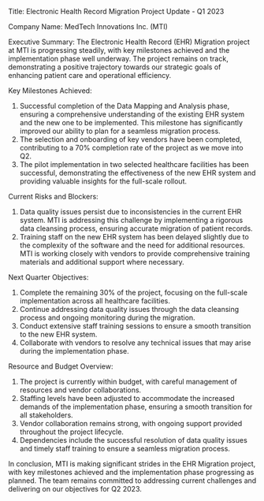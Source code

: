  Title: Electronic Health Record Migration Project Update - Q1 2023

Company Name: MedTech Innovations Inc. (MTI)

Executive Summary:
The Electronic Health Record (EHR) Migration project at MTI is progressing steadily, with key milestones achieved and the implementation phase well underway. The project remains on track, demonstrating a positive trajectory towards our strategic goals of enhancing patient care and operational efficiency.

Key Milestones Achieved:
1. Successful completion of the Data Mapping and Analysis phase, ensuring a comprehensive understanding of the existing EHR system and the new one to be implemented. This milestone has significantly improved our ability to plan for a seamless migration process.
2. The selection and onboarding of key vendors have been completed, contributing to a 70% completion rate of the project as we move into Q2.
3. The pilot implementation in two selected healthcare facilities has been successful, demonstrating the effectiveness of the new EHR system and providing valuable insights for the full-scale rollout.

Current Risks and Blockers:
1. Data quality issues persist due to inconsistencies in the current EHR system. MTI is addressing this challenge by implementing a rigorous data cleansing process, ensuring accurate migration of patient records.
2. Training staff on the new EHR system has been delayed slightly due to the complexity of the software and the need for additional resources. MTI is working closely with vendors to provide comprehensive training materials and additional support where necessary.

Next Quarter Objectives:
1. Complete the remaining 30% of the project, focusing on the full-scale implementation across all healthcare facilities.
2. Continue addressing data quality issues through the data cleansing process and ongoing monitoring during the migration.
3. Conduct extensive staff training sessions to ensure a smooth transition to the new EHR system.
4. Collaborate with vendors to resolve any technical issues that may arise during the implementation phase.

Resource and Budget Overview:
1. The project is currently within budget, with careful management of resources and vendor collaborations.
2. Staffing levels have been adjusted to accommodate the increased demands of the implementation phase, ensuring a smooth transition for all stakeholders.
3. Vendor collaboration remains strong, with ongoing support provided throughout the project lifecycle.
4. Dependencies include the successful resolution of data quality issues and timely staff training to ensure a seamless migration process.

In conclusion, MTI is making significant strides in the EHR Migration project, with key milestones achieved and the implementation phase progressing as planned. The team remains committed to addressing current challenges and delivering on our objectives for Q2 2023.